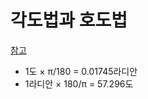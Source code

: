 # 각도법과 호도법

[참고](https://angeloyeo.github.io/2019/06/04/2-1-angle_rad.html)

- 1도 × π/180 = 0.01745라디안
- 1라디안 × 180/π = 57.296도

